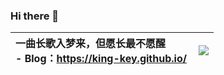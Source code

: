 ### Hi there 👋

<!--
**King-Key/King-Key** is a ✨ _special_ ✨ repository because its `README.md` (this file) appears on your GitHub profile.

Here are some ideas to get you started:

- 🔭 I’m currently working on ...
- 🌱 I’m currently learning ...
- 👯 I’m looking to collaborate on ...
- 🤔 I’m looking for help with ...
- 💬 Ask me about ...
- 📫 How to reach me: ...
- 😄 Pronouns: ...
- ⚡ Fun fact: ...
  -->

| 一曲长歌入梦来，但愿长最不愿醒<br />- Blog：https://king-key.github.io/ | <img align="right" src="https://github-readme-stats.vercel.app/api?username=King-Key&show_icons=true&theme=radical)"></img> |
| :----------------------------------------------------------- | ------------------------------------------------------------ |

